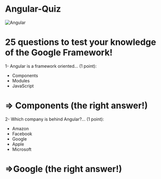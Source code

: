 # Angular-Quiz
![Angular](https://loga-engineering.com/wp-content/uploads/2019/10/angular-logo.png)

# 25 questions to test your knowledge of the Google Framework!
  1- Angular is a framework oriented… (1 point): 
   - Components
   - Modules
   - JavaScript
   # => Components (the right answer!) 
  2- Which company is behind Angular?... (1 point):
   - Amazon
   - Facebook
   - Google
   - Apple
   - Microsoft
   # =>Google (the right answer!) 
